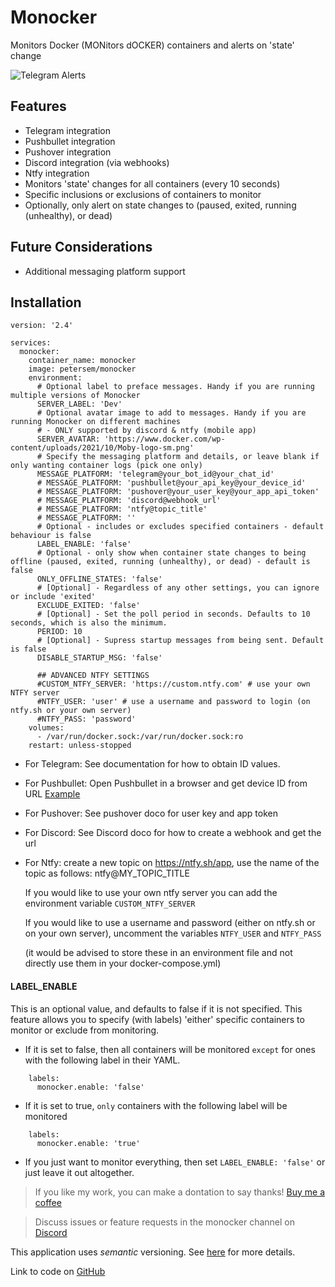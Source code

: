 # Monocker
Monitors Docker (MONitors dOCKER) containers and alerts on 'state' change

![Telegram Alerts](https://raw.githubusercontent.com/petersem/monocker/master/doco/telegram.PNG)

## Features
- Telegram integration
- Pushbullet integration
- Pushover integration
- Discord integration (via webhooks)
- Ntfy integration
- Monitors 'state' changes for all containers (every 10 seconds)
- Specific inclusions or exclusions of containers to monitor
- Optionally, only alert on state changes to (paused, exited, running (unhealthy), or dead)

## Future Considerations
- Additional messaging platform support

## Installation
```ya
version: '2.4'

services:
  monocker:
    container_name: monocker
    image: petersem/monocker
    environment:
      # Optional label to preface messages. Handy if you are running multiple versions of Monocker
      SERVER_LABEL: 'Dev'
      # Optional avatar image to add to messages. Handy if you are running Monocker on different machines
      # - ONLY supported by discord & ntfy (mobile app)
      SERVER_AVATAR: 'https://www.docker.com/wp-content/uploads/2021/10/Moby-logo-sm.png'
      # Specify the messaging platform and details, or leave blank if only wanting container logs (pick one only)
      MESSAGE_PLATFORM: 'telegram@your_bot_id@your_chat_id'
      # MESSAGE_PLATFORM: 'pushbullet@your_api_key@your_device_id'
      # MESSAGE_PLATFORM: 'pushover@your_user_key@your_app_api_token'
      # MESSAGE_PLATFORM: 'discord@webhook_url'
      # MESSAGE_PLATFORM: 'ntfy@topic_title'
      # MESSAGE_PLATFORM: ''
      # Optional - includes or excludes specified containers - default behaviour is false
      LABEL_ENABLE: 'false'
      # Optional - only show when container state changes to being offline (paused, exited, running (unhealthy), or dead) - default is false
      ONLY_OFFLINE_STATES: 'false'
      # [Optional] - Regardless of any other settings, you can ignore or include 'exited'
      EXCLUDE_EXITED: 'false'      
      # [Optional] - Set the poll period in seconds. Defaults to 10 seconds, which is also the minimum. 
      PERIOD: 10
      # [Optional] - Supress startup messages from being sent. Default is false
      DISABLE_STARTUP_MSG: 'false'

      ## ADVANCED NTFY SETTINGS
      #CUSTOM_NTFY_SERVER: 'https://custom.ntfy.com' # use your own NTFY server
      #NTFY_USER: 'user' # use a username and password to login (on ntfy.sh or your own server)
      #NTFY_PASS: 'password' 
    volumes:
      - /var/run/docker.sock:/var/run/docker.sock:ro
    restart: unless-stopped
```
- For Telegram: See documentation for how to obtain ID values. 
- For Pushbullet: Open Pushbullet in a browser and get device ID from URL [Example](https://raw.githubusercontent.com/petersem/monocker/master/doco/pbdeviceid.PNG)
- For Pushover: See pushover doco for user key and app token
- For Discord: See Discord doco for how to create a webhook and get the url
- For Ntfy: create a new topic on https://ntfy.sh/app, use the name of the topic as follows: ntfy@MY_TOPIC_TITLE
  
  If you would like to use your own ntfy server you can add the environment variable `CUSTOM_NTFY_SERVER`
  
  If you would like to use a username and password (either on ntfy.sh or on your own server), uncomment the variables `NTFY_USER` and `NTFY_PASS`
  
  (it would be advised to store these in an environment file and not directly use them in your docker-compose.yml)

#### LABEL_ENABLE
This is an optional value, and defaults to false if it is not specified. This feature allows you to specify (with labels) 'either' specific containers to monitor or exclude from monitoring. 
- If it is set to false, then all containers will be monitored `except` for ones with the following label in their YAML.
```ya
    labels:
      monocker.enable: 'false'
```
- If it is set to true, `only` containers with the following label will be monitored
```ya
    labels:
      monocker.enable: 'true'
```
- If you just want to monitor everything, then set `LABEL_ENABLE: 'false'` or just leave it out altogether.


> If you like my work, you can make a dontation to say thanks! [Buy me a coffee](https://www.paypal.com/paypalme/thanksmp)


> Discuss issues or feature requests in the monocker channel on [Discord](https://discord.gg/NcKJTKN9yP)

This application uses *semantic* versioning. See [here](https://semver.org/) for more details. 

Link to code on [GitHub](https://github.com/petersem/monocker)
